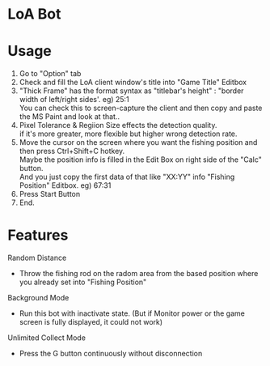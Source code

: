 # LoA Bot

# Usage
1. Go to "Option" tab
2. Check and fill the LoA client window's title into "Game Title" Editbox
3. "Thick Frame" has the format syntax as "titlebar's height" : "border width of left/right sides'. eg) 25:1
<br>You can check this to screen-capture the client and then copy and paste the MS Paint and look at that..
4. Pixel Tolerance & Regiion Size effects the detection quality. 
<br>if it's more greater, more flexible but higher wrong detection rate.
5. Move the cursor on the screen where you want the fishing position and then press Ctrl+Shift+C hotkey.
<br>Maybe the position info is filled in the Edit Box on right side of the "Calc" button.
<br>And you just copy the first data of that like "XX:YY" info "Fishing Position" Editbox. eg) 67:31
6. Press Start Button
7. End.

# Features
Random Distance
- Throw the fishing rod on the radom area from the based position where you already set into "Fishing Position"

Background Mode
- Run this bot with inactivate state. (But if Monitor power or the game screen is fully displayed, it could not work)

Unlimited Collect Mode
- Press the G button continuously without disconnection
